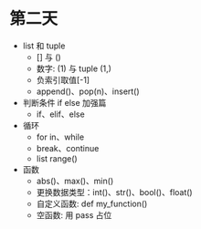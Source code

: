 # 第二天

- list 和 tuple
  - [] 与 ()
  - 数字: (1) 与 tuple (1,)
  - 负索引取值[-1]
  - append()、pop(n)、insert()
- 判断条件 if else 加强篇
  - if、elif、else
- 循环
  - for in、while
  - break、continue
  - list range()
- 函数
  - abs()、max()、min()
  - 更换数据类型：int()、str()、bool()、float()
  - 自定义函数: def my_function()
  - 空函数: 用 pass 占位

